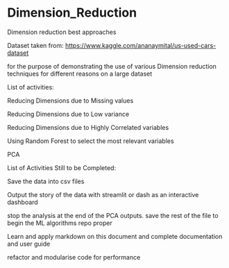 # Dimension_Reduction
Dimension reduction best approaches

Dataset taken from: https://www.kaggle.com/ananaymital/us-used-cars-dataset

for the purpose of demonstrating the use of various Dimension reduction techniques for different reasons on a large dataset

List of activities:

Reducing Dimensions due to Missing values

Reducing Dimensions due to Low variance

Reducing Dimensions due to Highly Correlated variables

Using Random Forest to select the most relevant variables

PCA


List of Activities Still to be Completed:


Save the data into csv files

Output the story of the data with streamlit or dash as an interactive dashboard

stop the analysis at the end of the PCA outputs. save the rest of the file to begin the ML algorithms repo proper

Learn and apply markdown on this document and complete documentation and user guide

refactor and modularise code for performance







